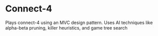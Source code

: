 Connect-4
=========

Plays connect-4 using an MVC design pattern. Uses AI techniques like alpha-beta pruning, killer heuristics, and game tree search  
